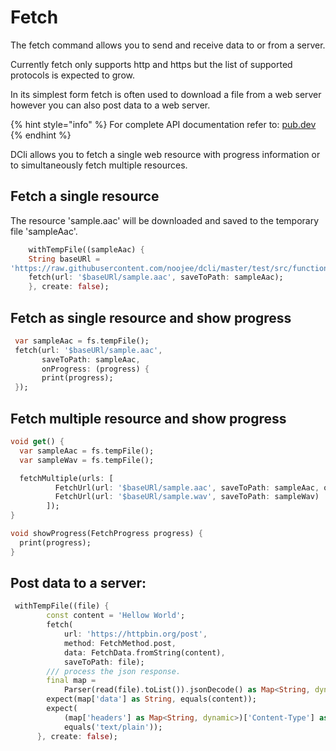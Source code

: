 # Fetch

The fetch command allows you to send and receive data to or from a server.

Currently fetch only supports http and https but the list of supported protocols is expected to grow.

In its simplest form fetch is often used to download a file from a web server however you can also post data to a web server.

{% hint style="info" %}
For complete API documentation refer to: [pub.dev](https://pub.dev/documentation/dcli/latest/dcli/dcli-library.html)
{% endhint %}

DCli allows you to fetch a single web resource with progress information or to simultaneously fetch multiple resources.

## Fetch a single resource

The resource 'sample.aac' will be downloaded and saved to the temporary file 'sampleAac'.

```dart
    withTempFile((sampleAac) {
    String baseURl =
'https://raw.githubusercontent.com/noojee/dcli/master/test/src/functions/fetch_downloads';
    fetch(url: '$baseURl/sample.aac', saveToPath: sampleAac);
    }, create: false);
```

## Fetch as single resource and show progress

```dart
 var sampleAac = fs.tempFile();
 fetch(url: '$baseURl/sample.aac',
       saveToPath: sampleAac,
       onProgress: (progress) {
       print(progress);
 });
```

## Fetch multiple resource and show progress

```dart
void get() {
  var sampleAac = fs.tempFile();
  var sampleWav = fs.tempFile();

  fetchMultiple(urls: [
          FetchUrl(url: '$baseURl/sample.aac', saveToPath: sampleAac, onProgress: showProgress),
          FetchUrl(url: '$baseURl/sample.wav', saveToPath: sampleWav)
        ]);
}

void showProgress(FetchProgress progress) {
  print(progress);
}
```

## Post data to a server:

```dart
 withTempFile((file) {
        const content = 'Hellow World';
        fetch(
            url: 'https://httpbin.org/post',
            method: FetchMethod.post,
            data: FetchData.fromString(content),
            saveToPath: file);
        /// process the json response.
        final map =
            Parser(read(file).toList()).jsonDecode() as Map<String, dynamic>;
        expect(map['data'] as String, equals(content));
        expect(
            (map['headers'] as Map<String, dynamic>)['Content-Type'] as String,
            equals('text/plain'));
      }, create: false);
```
